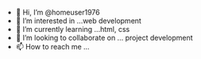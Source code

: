 - 👋 Hi, I’m @homeuser1976
- 👀 I’m interested in ...web development
- 🌱 I’m currently learning ...html, css
- 💞️ I’m looking to collaborate on ... project development
- 📫 How to reach me ... 

<!---
homeuser1976/homeuser1976 is a ✨ special ✨ repository because its `README.md` (this file) appears on your GitHub profile.
You can click the Preview link to take a look at your changes.
--->
